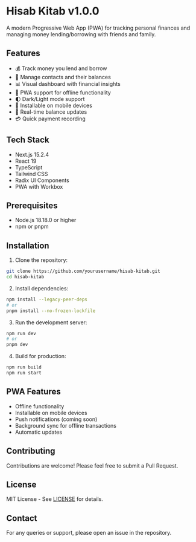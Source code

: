 # Hisab Kitab v1.0.0

A modern Progressive Web App (PWA) for tracking personal finances and managing money lending/borrowing with friends and family.

## Features

- 💰 Track money you lend and borrow
- 👥 Manage contacts and their balances
- 📊 Visual dashboard with financial insights
- 📱 PWA support for offline functionality
- 🌓 Dark/Light mode support
- 📲 Installable on mobile devices
- 🔄 Real-time balance updates
- 💳 Quick payment recording

## Tech Stack

- Next.js 15.2.4
- React 19
- TypeScript
- Tailwind CSS
- Radix UI Components
- PWA with Workbox

## Prerequisites

- Node.js 18.18.0 or higher
- npm or pnpm

## Installation

1. Clone the repository:
```bash
git clone https://github.com/yourusername/hisab-kitab.git
cd hisab-kitab
```

2. Install dependencies:
```bash
npm install --legacy-peer-deps
# or
pnpm install --no-frozen-lockfile
```

3. Run the development server:
```bash
npm run dev
# or
pnpm dev
```

4. Build for production:
```bash
npm run build
npm run start
```

## PWA Features

- Offline functionality
- Installable on mobile devices
- Push notifications (coming soon)
- Background sync for offline transactions
- Automatic updates

## Contributing

Contributions are welcome! Please feel free to submit a Pull Request.

## License

MIT License - See [LICENSE](LICENSE) for details.

## Contact

For any queries or support, please open an issue in the repository.